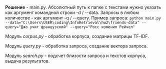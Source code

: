 **Решение** - main.py. Абсолютный путь к папке с текстами нужно указать как аргумент командной строки -d / --data. Запросы в любом количестве - как аргумент -q / --query. Пример запроса: `python main.py --data="C:\Users\USER\coding\InfoRetrieval\hw2\friends-data" --query="Джо учит французский" --query="Росс изменил Рейчел"`

Модуль *corpus.py* - обработка корпуса, создание матрицы TF-IDF.

Модуль *query.py* - обработка запроса, создание вектора запроса.

Модуль *search.py* - подсчет близости запроса и текстов корпуса, выдача результатов.
